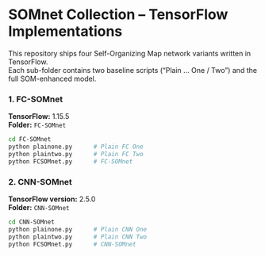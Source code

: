 # SOMnet Collection – TensorFlow Implementations

This repository ships four Self-Organizing Map network variants written in TensorFlow.  
Each sub-folder contains two baseline scripts (“Plain … One / Two”) and the full SOM-enhanced model.

### 1. FC-SOMnet  
**TensorFlow:** 1.15.5  
**Folder:** `FC-SOMnet`

```bash
cd FC-SOMnet
python plainone.py      # Plain FC One
python plaintwo.py      # Plain FC Two
python FCSOMnet.py      # FC-SOMnet
``` 
### 2. CNN-SOMnet
**TensorFlow version:** 2.5.0  
**Folder:** `CNN-SOMnet`

```bash
cd CNN-SOMnet
python plainone.py      # Plain CNN One
python plaintwo.py      # Plain CNN Two
python FCSOMnet.py      # CNN-SOMnet
